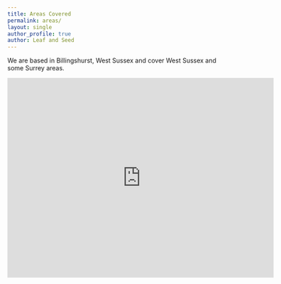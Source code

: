 ```yaml
---
title: Areas Covered
permalink: areas/
layout: single
author_profile: true
author: Leaf and Seed
---
```

We are based in Billingshurst, West Sussex and cover West Sussex and some Surrey areas.

<iframe src="https://www.google.com/maps/embed?pb=!1m14!1m12!1m3!1d80298.06584764745!2d-0.6583536533807!3d51.02881077535441!2m3!1f0!2f0!3f0!3m2!1i1024!2i768!4f13.1!5e0!3m2!1sen!2suk!4v1488047428423" width="600" height="450" frameborder="0" style="border:0" allowfullscreen></iframe>


